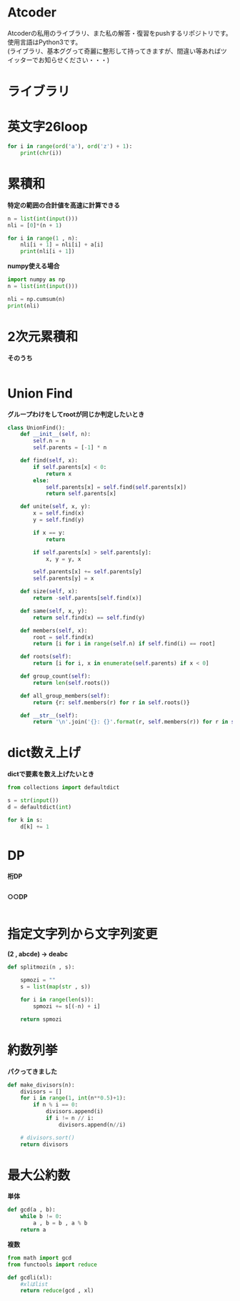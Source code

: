 # Atcoder

Atcoderの私用のライブラリ、また私の解答・復習をpushするリポジトリです。
使用言語はPython3です。<br>
(ライブラリ、基本ググって奇麗に整形して持ってきますが、間違い等あればツイッターでお知らせください・・・)


# ライブラリ


# 英文字26loop

```py
for i in range(ord('a'), ord('z') + 1):
    print(chr(i))

```

# 累積和
**特定の範囲の合計値を高速に計算できる**

```py
n = list(int(input()))
nli = [0]*(n + 1)

for i in range(1 , n):
    nli[i + 1] = nli[i] + a[i]
    print(nli[i + 1])
```

**numpy使える場合**
```py
import numpy as np
n = list(int(input()))

nli = np.cumsum(n)
print(nli)
```


# 2次元累積和
**そのうち**
```py

```

# Union Find

**グループわけをしてrootが同じか判定したいとき**

```py
class UnionFind():
    def __init__(self, n):
        self.n = n
        self.parents = [-1] * n

    def find(self, x):
        if self.parents[x] < 0:
            return x
        else:
            self.parents[x] = self.find(self.parents[x])
            return self.parents[x]

    def unite(self, x, y):
        x = self.find(x)
        y = self.find(y)

        if x == y:
            return

        if self.parents[x] > self.parents[y]:
            x, y = y, x

        self.parents[x] += self.parents[y]
        self.parents[y] = x

    def size(self, x):
        return -self.parents[self.find(x)]

    def same(self, x, y):
        return self.find(x) == self.find(y)

    def members(self, x):
        root = self.find(x)
        return [i for i in range(self.n) if self.find(i) == root]

    def roots(self):
        return [i for i, x in enumerate(self.parents) if x < 0]

    def group_count(self):
        return len(self.roots())

    def all_group_members(self):
        return {r: self.members(r) for r in self.roots()}

    def __str__(self):
        return '\n'.join('{}: {}'.format(r, self.members(r)) for r in self.roots())


```

# dict数え上げ
**dictで要素を数え上げたいとき**

```py
from collections import defaultdict

s = str(input())
d = defaultdict(int)

for k in s:
    d[k] += 1

```

# DP

**桁DP**

```py

```

**○○DP**

```py

```

# 指定文字列から文字列変更

**(2 , abcde) → deabc**
```py
def splitmozi(n , s):

    spmozi = ""
    s = list(map(str , s))

    for i in range(len(s)):
        spmozi += s[(-n) + i]

    return spmozi
```

# 約数列挙
**パクってきました**
```py
def make_divisors(n):
    divisors = []
    for i in range(1, int(n**0.5)+1):
        if n % i == 0:
            divisors.append(i)
            if i != n // i:
                divisors.append(n//i)

    # divisors.sort()
    return divisors
```

# 最大公約数
**単体**
```py
def gcd(a , b):
    while b != 0:
        a , b = b , a % b
    return a
```

**複数**
```py
from math import gcd
from functools import reduce

def gcdli(xl):
    #xlはlist
    return reduce(gcd , xl)
```
